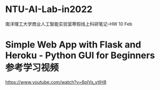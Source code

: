 # NTU-AI-Lab-in2022
南洋理工大学商业人工智能实验室寒假线上科研笔记-HW 10 Feb

# Simple Web App with Flask and Heroku - Python GUI for Beginners 参考学习视频
https://www.youtube.com/watch?v=6plVs_ytIH8
